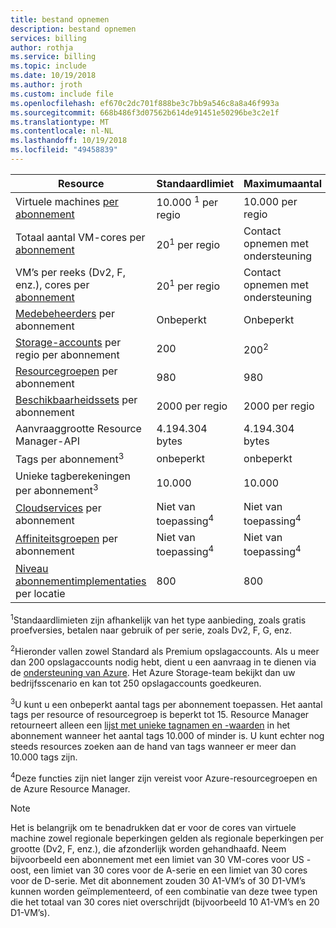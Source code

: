 ```yaml
---
title: bestand opnemen
description: bestand opnemen
services: billing
author: rothja
ms.service: billing
ms.topic: include
ms.date: 10/19/2018
ms.author: jroth
ms.custom: include file
ms.openlocfilehash: ef670c2dc701f888be3c7bb9a546c8a8a46f993a
ms.sourcegitcommit: 668b486f3d07562b614de91451e50296be3c2e1f
ms.translationtype: MT
ms.contentlocale: nl-NL
ms.lasthandoff: 10/19/2018
ms.locfileid: "49458839"
---
```

| Resource | Standaardlimiet | Maximumaantal |
| --- | --- | --- |
| Virtuele machines [per abonnement](../articles/billing-buy-sign-up-azure-subscription.md) |10.000 <sup>1</sup> per regio |10.000 per regio |
| Totaal aantal VM-cores per [abonnement](../articles/billing-buy-sign-up-azure-subscription.md) |20<sup>1</sup> per regio | Contact opnemen met ondersteuning |
| VM’s per reeks (Dv2, F, enz.), cores per [abonnement](../articles/billing-buy-sign-up-azure-subscription.md) |20<sup>1</sup> per regio | Contact opnemen met ondersteuning |
| [Medebeheerders](../articles/billing-add-change-azure-subscription-administrator.md) per abonnement |Onbeperkt |Onbeperkt |
| [Storage-accounts](../articles/storage/common/storage-quickstart-create-account.md) per regio per abonnement |200 |200<sup>2</sup> |
| [Resourcegroepen](../articles/azure-resource-manager/resource-group-overview.md) per abonnement |980 |980 |
| [Beschikbaarheidssets](../articles/virtual-machines/windows/manage-availability.md#configure-multiple-virtual-machines-in-an-availability-set-for-redundancy) per abonnement |2000 per regio |2000 per regio |
| Aanvraaggrootte Resource Manager-API |4.194.304 bytes |4.194.304 bytes |
| Tags per abonnement<sup>3</sup> |onbeperkt |onbeperkt |
| Unieke tagberekeningen per abonnement<sup>3</sup> | 10.000 | 10.000 |
| [Cloudservices](../articles/cloud-services/cloud-services-choose-me.md) per abonnement |Niet van toepassing<sup>4</sup> |Niet van toepassing<sup>4</sup> |
| [Affiniteitsgroepen](../articles/virtual-network/virtual-networks-migrate-to-regional-vnet.md) per abonnement |Niet van toepassing<sup>4</sup> |Niet van toepassing<sup>4</sup> |
| [Niveau abonnementimplementaties](../articles/azure-resource-manager/deploy-to-subscription.md) per locatie | 800 | 800 |

<sup>1</sup>Standaardlimieten zijn afhankelijk van het type aanbieding, zoals gratis proefversies, betalen naar gebruik of per serie, zoals Dv2, F, G, enz.

<sup>2</sup>Hieronder vallen zowel Standard als Premium opslagaccounts. Als u meer dan 200 opslagaccounts nodig hebt, dient u een aanvraag in te dienen via de [ondersteuning van Azure](https://azure.microsoft.com/support/faq/). Het Azure Storage-team bekijkt dan uw bedrijfsscenario en kan tot 250 opslagaccounts goedkeuren.

<sup>3</sup>U kunt u een onbeperkt aantal tags per abonnement toepassen. Het aantal tags per resource of resourcegroep is beperkt tot 15. Resource Manager retourneert alleen een [lijst met unieke tagnamen en -waarden](/rest/api/resources/tags#Tags_List) in het abonnement wanneer het aantal tags 10.000 of minder is. U kunt echter nog steeds resources zoeken aan de hand van tags wanneer er meer dan 10.000 tags zijn.  

<sup>4</sup>Deze functies zijn niet langer zijn vereist voor Azure-resourcegroepen en de Azure Resource Manager.

> [!NOTE]
> Het is belangrijk om te benadrukken dat er voor de cores van virtuele machine zowel regionale beperkingen gelden als regionale beperkingen per grootte (Dv2, F, enz.), die afzonderlijk worden gehandhaafd.  Neem bijvoorbeeld een abonnement met een limiet van 30 VM-cores voor US - oost, een limiet van 30 cores voor de A-serie en een limiet van 30 cores voor de D-serie.  Met dit abonnement zouden 30 A1-VM’s of 30 D1-VM’s kunnen worden geïmplementeerd, of een combinatie van deze twee typen die het totaal van 30 cores niet overschrijdt (bijvoorbeeld 10 A1-VM’s en 20 D1-VM’s).  
> <!-- -->
> 
> 

